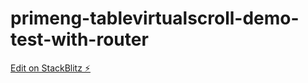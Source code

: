 # primeng-tablevirtualscroll-demo-test-with-router

[Edit on StackBlitz ⚡️](https://stackblitz.com/edit/primeng-tablevirtualscroll-demo-rkq8n6)